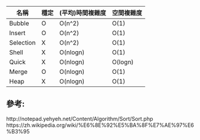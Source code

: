 <table>
    <thead>
        <tr>
            <th>名稱</th><th>穩定</th><th>(平均)時間複雜度</th><th>空間複雜度</th>
        </tr>
    </thead>
    <tbody>
        <tr>
            <td>Bubble</td><td>O</td><td>O(n^2)</td><td>O(1)</td>
        </tr>
        <tr>
            <td>Insert</td><td>O</td><td>O(n^2)</td><td>O(1)</td>
        </tr>
        <tr>
            <td>Selection</td><td>X</td><td>O(n^2)</td><td>O(1)</td>
        </tr>
        <tr>
            <td>Shell</td><td>X</td><td>O(nlogn)</td><td>O(1)</td>
        </tr>
        <tr>
            <td>Quick</td><td>X</td><td>O(nlogn)</td><td>O(logn)</td>
        </tr>
        <tr>
            <td>Merge</td><td>O</td><td>O(nlogn)</td><td>O(1)</td>
        </tr>
        <tr>
            <td>Heap</td><td>X</td><td>O(nlogn)</td><td>O(1)</td>
        </tr>
    </tbody>
</table>

<h2>參考:</h2>
http://notepad.yehyeh.net/Content/Algorithm/Sort/Sort.php <br>
https://zh.wikipedia.org/wiki/%E6%8E%92%E5%BA%8F%E7%AE%97%E6%B3%95
